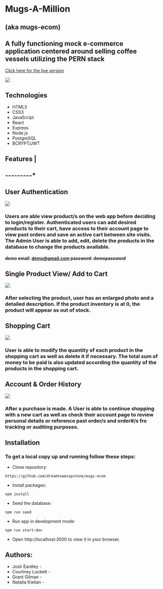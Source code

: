 # Mugs-A-Million
## (aka mugs-ecom)
## A fully functioning mock e-commerce application centered around selling coffee vessels utilizing the PERN stack
[Click here for the live version](https://mugs-ecom.fly.dev/)

![](https://im2.ezgif.com/tmp/ezgif-2-b07276923d.gif)

## Technologies
- HTML5
- CSS3
- JavaScript
- React
- Express
- Node.js
- PostgreSQL
- BCRYPT/JWT

## Features |
## ---------*
## User Authentication
![](https://im2.ezgif.com/tmp/ezgif-2-7ba66d1c2c.gif)
### Users are able view product/s on the web app before deciding to login/register. Authenticated users can add desired products to their cart, have access to their account page to view past orders and save an active cart between site visits. The Admin User is able to add, edit, delete the products in the database to change the products available.

#### demo email: demo@gmail.com password: demopassword

## Single Product View/ Add to Cart
![](https://im2.ezgif.com/tmp/ezgif-2-3a715d064a.gif)
### After selecting the product, user has an enlarged photo and a detailed description. If the product inventory is at 0, the product will appear as out of stock.

## Shopping Cart
![](https://im2.ezgif.com/tmp/ezgif-2-9c9610fefb.gif)
### User is able to modify the quantity of each product in the shopping cart as well as delete it if necessary. The total sum of money to be paid is also updated according the quantity of the products in the shopping cart.

## Account & Order History
![](https://im2.ezgif.com/tmp/ezgif-2-e831abb2ce.gif)
### After a purchase is made. A User is able to continue shopping with a new cart as well as check their account page to review personal details or reference past order/s and order#/s fro tracking or auditing purposes.

## Installation
### To get a local copy up and running follow these steps:
- Clone repository:
```
https://github.com/dreamteamcapstone/mugs-ecom
```
- Install packages:
```
npm install
```
- Seed the database:
```
npm run seed
```
- Run app in development mode:
```
npm run start:dev
```
- Open http://localhost:3000 to view it in your browser.


## Authors:

- Josh Eardley - [](https://github.com/josh-eardley)
- Courtney Luckett - [](https://github.com/ccluckett)
- Grant Gilman - [](https://github.com/grantgilman4)
- Natalia Kielian - [](https://github.com/Natalia1113)
